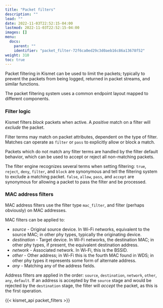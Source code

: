 ```yaml
---
title: "Packet filters"
description: ""
lead: ""
date: 2022-11-03T22:52:15-04:00
lastmod: 2022-11-03T22:52:15-04:00
images: []
menu:
  docs:
    parent: ""
    identifier: "packet_filter-72f6ca0ed29c3d0aeb16c86a13678f52"
weight: 310
toc: true
---
```


Packet filtering in Kismet can be used to limit the packets; typically to prevent the packets from being logged, returned in packet streams, and similar functions.

The packet filtering system uses a common endpoint layout mapped to different components.

### Filter logic

Kismet filters *block* packets when active.  A *positive* match on a filter will *exclude* the packet.

Filter terms may match on packet attributes, dependent on the type of filter.  Matches can operate as `filter` or `pass` to explicitly allow or block a match.

Packets which do not match any filter terms are handled by the filter default behavior, which can be used to accept or reject all non-matching packets.

The filter engine recognizes several terms when setting filtering:  `true`, `reject`, `deny`, `filter`, and `block` are synonymous and tell the filtering system to exclude a matching packet. `false`, `allow`, `pass`, and `accept` are synonymous for allowing a packet to pass the filter and be processed.

### MAC address filters

MAC address filters use the filter type `mac_filter`, and filter (perhaps obviously) on MAC addresses.

MAC filters can be applied to:

* *source* - Original source device.  In Wi-Fi networks, equivalent to the source MAC; in other phy types, typically the originating device.
* *destination* - Target device.  In Wi-Fi networks, the destination MAC; in other phy types, if present, the equivalent destination address.
* *network* - Associated network.  In Wi-Fi, this is the BSSID.
* *other* - Other address; in Wi-Fi this is the fourth MAC found in WDS; in other phy types it represents some form of alternate address.
* *any* - Matching any of the address fields.

Address filters are applied in the order:  `source`, `destination`, `network`, `other`, `any`, `default`.  If an address is accepted by the `source` stage and would be rejected by the `destination` stage, the filter will *accept* the packet, as this is the first operation.

{{< kismet_api packet_filters >}}
